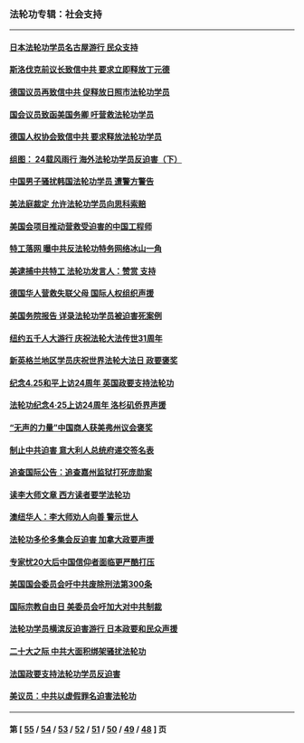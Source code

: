 ### 法轮功专辑：社会支持
---
#### [日本法轮功学员名古屋游行 民众支持](../../pages/nf4386/n14077424.md?09230430) 
#### [斯洛伐克前议长致信中共 要求立即释放丁元德](../../pages/nf4386/n14074619.md?09230430) 
#### [德国议员再致信中共 促释放日照市法轮功学员](../../pages/nf4386/n14069901.md?09230430) 
#### [国会议员致函美国务卿 吁营救法轮功学员](../../pages/nf4386/n14068427.md?09230430) 
#### [德国人权协会致信中共 要求释放法轮功学员](../../pages/nf4386/n14045330.md?09230430) 
#### [组图： 24载风雨行 海外法轮功学员反迫害（下）](../../pages/nf4386/n14030279.md?09230430) 
#### [中国男子骚扰韩国法轮功学员 遭警方警告](../../pages/nf4386/n14033245.md?09230430) 
#### [美法庭裁定 允许法轮功学员向思科索赔](../../pages/nf4386/n14030620.md?09230430) 
#### [美国会项目推动营救受迫害的中国工程师](../../pages/nf4386/n14019887.md?09230430) 
#### [特工落网 曝中共反法轮功特务网络冰山一角](../../pages/nf4386/n14006412.md?09230430) 
#### [美逮捕中共特工 法轮功发言人：赞赏 支持](../../pages/nf4386/n14005107.md?09230430) 
#### [德国华人营救失联父母 国际人权组织声援](../../pages/nf4386/n14002019.md?09230430) 
#### [美国务院报告 详录法轮功学员被迫害死案例](../../pages/nf4386/n13997752.md?09230430) 
#### [纽约五千人大游行 庆祝法轮大法传世31周年](../../pages/nf4386/n13995110.md?09230430) 
#### [新英格兰地区学员庆祝世界法轮大法日 政要褒奖](../../pages/nf4386/n13990800.md?09230430) 
#### [纪念4.25和平上访24周年 英国政要支持法轮功](../../pages/nf4386/n13984057.md?09230430) 
#### [法轮功纪念4·25上访24周年 洛杉矶侨界声援](../../pages/nf4386/n13978796.md?09230430) 
#### [“无声的力量”中国商人获美弗州议会褒奖](../../pages/nf4386/n13941208.md?09230430) 
#### [制止中共迫害 意大利人总统府递交签名表](../../pages/nf4386/n13933726.md?09230430) 
#### [追查国际公告：追查嘉州监狱打死庞勋案](../../pages/nf4386/n13933461.md?09230430) 
#### [读李大师文章 西方读者要学法轮功](../../pages/nf4386/n13925142.md?09230430) 
#### [澳纽华人：李大师劝人向善 警示世人](../../pages/nf4386/n13924146.md?09230430) 
#### [法轮功多伦多集会反迫害 加拿大政要声援](../../pages/nf4386/n13881303.md?09230430) 
#### [专家忧20大后中国信仰者面临更严酷打压](../../pages/nf4386/n13874993.md?09230430) 
#### [美国国会委员会吁中共废除刑法第300条](../../pages/nf4386/n13868121.md?09230430) 
#### [国际宗教自由日 美委员会吁加大对中共制裁](../../pages/nf4386/n13855021.md?09230430) 
#### [法轮功学员横滨反迫害游行 日本政要和民众声援](../../pages/nf4386/n13847132.md?09230430) 
#### [二十大之际 中共大面积绑架骚扰法轮功](../../pages/nf4386/n13846381.md?09230430) 
#### [法国政要支持法轮功学员反迫害](../../pages/nf4386/n13841970.md?09230430) 
#### [美议员：中共以虚假罪名迫害法轮功](../../pages/nf4386/n13841083.md?09230430) 

---
#### 第 [ [55](./55.md?09230430) / [54](./54.md?09230430) / [53](./53.md?09230430) / [52](./52.md?09230430) / [51](./51.md?09230430) / [50](./50.md?09230430) / [49](./49.md?09230430) / [48](./48.md?09230430) ] 页
